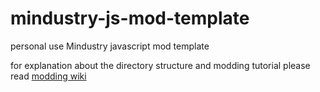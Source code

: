 # mindustry-js-mod-template
personal use Mindustry javascript mod template

for explanation about the directory structure and modding tutorial please read [modding wiki]
<!------------------------------------------------->
[modding wiki]: https://mindustrygame.github.io/wiki/modding/1-modding/
